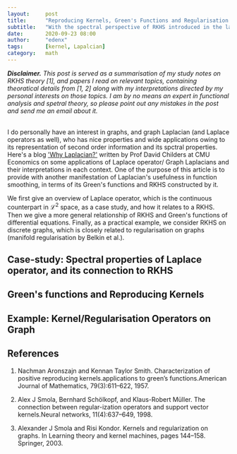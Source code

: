 ```yaml
---
layout:     post
title:      "Reproducing Kernels, Green's Functions and Regularisation Theory"
subtitle:   "With the spectral perspective of RKHS introduced in the last post, we now look at a special and important category of reproducing kernels, which is the Green's functions to positive systems of differential equations. We will have Laplace operator as a motivating example, which is based on spectral theory of Linear operators."
date:       2020-09-23 08:00
author:     "edenx"
tags: 		[kernel, Lapalcian]
category:   math
---
```


_**Disclaimer.** This post is served as a summarisation of my study notes on RKHS theory [1], and papers I read on relevant topics, containing theoratical details from [1, 2] along with my interpretations directed by my personal interests on those topics. I am by no means an expert in functional analysis and spetral theory, so please point out any mistakes in the post and send me an email about it.
<br/><br/>_


I do personally have an interest in graphs, and graph Laplacian (and Laplace operators as well), who has nice properties and wide applications owing to its representation of second order information and its spctral properties. Here's a blog ['Why Laplacian?'](https://donskerclass.github.io/post/why-laplacians/) written by Prof David Childers at CMU Economics on some applications of Laplace operator/ Graph Laplacians and their interpretations in each context. One of the purpose of this article is to provide with another manifestation of Laplacian's usefulness in function smoothing, in terms of its Green's functions and RKHS constructed by it.

We first give an overview of Laplace operator, which is the continuous counterpart in $\mathcal{L}^2$ space, as a case study, and how it relates to a RKHS. Then we give a more general relationship of RKHS and Green's functions of differential equations. Finally, as a practical example, we consider RKHS on discrete graphs, which is closely related to regularisation on graphs (manifold regularisation by Belkin et al.).

<h2 class="section-heading">Case-study: Spectral properties of Laplace operator, and its connection to RKHS</h2>

<h2 class="section-heading">Green's functions and Reproducing Kernels</h2>

<h2 class="section-heading">Example: Kernel/Regularisation Operators on Graph </h2>

<h2 class="section-heading">References</h2>

1. Nachman Aronszajn and Kennan Taylor Smith. Characterization of positive reproducing kernels.applications to green’s functions.American Journal of Mathematics, 79(3):611–622, 1957.

2. Alex J Smola, Bernhard Schölkopf, and Klaus-Robert Müller. The connection between regular-ization operators and support vector kernels.Neural networks, 11(4):637–649, 1998.

3. Alexander J Smola and Risi Kondor. Kernels and regularization on graphs. In Learning theory and kernel machines, pages 144–158. Springer, 2003.

